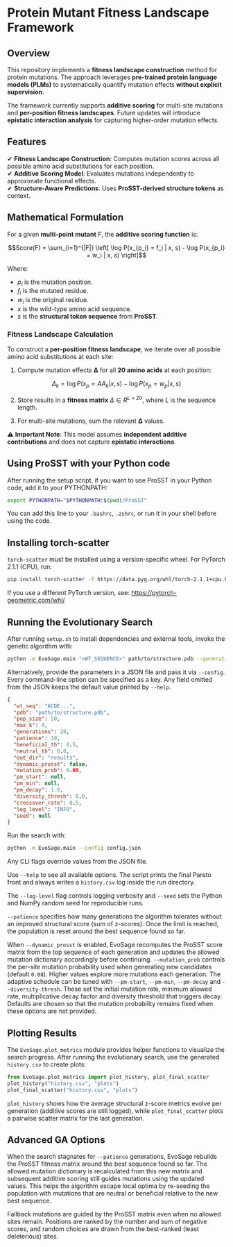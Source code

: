 # **Protein Mutant Fitness Landscape Framework**

## **Overview**

This repository implements a **fitness landscape construction** method for protein mutations. The approach leverages **pre-trained protein language models (PLMs)** to systematically quantify mutation effects **without explicit supervision**.

The framework currently supports **additive scoring** for multi-site mutations and **per-position fitness landscapes**. Future updates will introduce **epistatic interaction analysis** for capturing higher-order mutation effects.



## **Features**

✔ **Fitness Landscape Construction**: Computes mutation scores across all possible amino acid substitutions for each position.  
✔ **Additive Scoring Model**: Evaluates mutations independently to approximate functional effects.  
✔ **Structure-Aware Predictions**: Uses **ProSST-derived structure tokens** as context.  




## **Mathematical Formulation**


For a given **multi-point mutant** $F$, the **additive scoring function** is:

```math
Score(F) = \sum_{i=1}^{|F|} \left[ \log P(x_{p_i} = f_i | x, s) - \log P(x_{p_i} = w_i | x, s) \right]
```

Where:
- $p_i$ is the mutation position.
- $f_i$ is the mutated residue.
- $w_i$ is the original residue.
- $x$ is the wild-type amino acid sequence.
- $s$ is the **structural token sequence** from **ProSST**.

### **Fitness Landscape Calculation**
To construct a **per-position fitness landscape**, we iterate over all possible amino acid substitutions at each site:

1. Compute mutation effects **Δ** for all **20 amino acids** at each position:
   
```math   
Δ_k = \log P(x_{p} = AA_k | x, s) - \log P(x_{p} = w_p | x, s)
```   

2. Store results in a **fitness matrix** $Δ \in R^{L×20}$, where $L$ is the sequence length.


3. For multi-site mutations, sum the relevant **Δ** values.

⚠️ **Important Note**: This model assumes **independent additive contributions** and does not capture **epistatic interactions**.


## Using ProSST with your Python code

After running the setup script, if you want to use ProSST in your Python code, add it to your PYTHONPATH:

```bash
export PYTHONPATH="$PYTHONPATH:$(pwd)/ProSST"
```

You can add this line to your `.bashrc`, `.zshrc`, or run it in your shell before using the code.


## Installing torch-scatter

`torch-scatter` must be installed using a version-specific wheel. For PyTorch 2.1.1 (CPU), run:

```bash
pip install torch-scatter -f https://data.pyg.org/whl/torch-2.1.1+cpu.html
```

If you use a different PyTorch version, see: https://pytorch-geometric.com/whl/

## Running the Evolutionary Search

After running `setup.sh` to install dependencies and external tools, invoke the
genetic algorithm with:

```bash
python -m EvoSage.main "<WT_SEQUENCE>" path/to/structure.pdb --generations 50
```

Alternatively, provide the parameters in a JSON file and pass it via
`--config`. Every command-line option can be specified as a key. Any field
omitted from the JSON keeps the default value printed by `--help`.

```json
{
  "wt_seq": "ACDE...",
  "pdb": "path/to/structure.pdb",
  "pop_size": 50,
  "max_k": 4,
  "generations": 20,
  "patience": 10,
  "beneficial_th": 0.5,
  "neutral_th": 0.0,
  "out_dir": "results",
  "dynamic_prosst": false,
  "mutation_prob": 0.08,
  "pm_start": null,
  "pm_min": null,
  "pm_decay": 1.0,
  "diversity_thresh": 0.0,
  "crossover_rate": 0.5,
  "log_level": "INFO",
  "seed": null
}
```

Run the search with:

```bash
python -m EvoSage.main --config config.json
```
Any CLI flags override values from the JSON file.

Use `--help` to see all available options. The script prints the final Pareto
front and always writes a `history.csv` log inside the run directory.

The `--log-level` flag controls logging verbosity and `--seed` sets the
Python and NumPy random seed for reproducible runs.

`--patience` specifies how many generations the algorithm tolerates without an
improved structural score (sum of z-scores). Once the limit is reached, the
population is reset around the best sequence found so far.

When `--dynamic_prosst` is enabled, EvoSage recomputes the ProSST score matrix
from the top sequence of each generation and updates the allowed mutation
dictionary accordingly before continuing.
`--mutation_prob` controls the per-site mutation probability used when
generating new candidates (default `0.08`). Higher values explore more mutations
each generation.
The adaptive schedule can be tuned with `--pm-start`, `--pm-min`,
`--pm-decay` and `--diversity-thresh`. These set the initial mutation rate,
minimum allowed rate, multiplicative decay factor and diversity threshold that
triggers decay. Defaults are chosen so that the mutation probability remains
fixed when these options are not provided.

## Plotting Results

The `EvoSage.plot_metrics` module provides helper functions to visualize the search progress. After running the evolutionary search, use the generated `history.csv` to create plots:

```python
from EvoSage.plot_metrics import plot_history, plot_final_scatter
plot_history("history.csv", "plots")
plot_final_scatter("history.csv", "plots")
```

`plot_history` shows how the average structural z-score metrics evolve per generation (additive scores are still logged), while `plot_final_scatter` plots a pairwise scatter matrix for the last generation.

## Advanced GA Options

When the search stagnates for `--patience` generations, EvoSage rebuilds the
ProSST fitness matrix around the best sequence found so far. The allowed mutation
dictionary is recalculated from this new matrix and subsequent additive scoring
still guides mutations using the updated values. This helps the algorithm escape
local optima by
re-seeding the population with mutations that are neutral or beneficial relative
to the new best sequence.

Fallback mutations are guided by the ProSST matrix even when no allowed sites remain. Positions are ranked by the number and sum of negative scores, and random choices are drawn from the best-ranked (least deleterious) sites.
